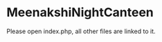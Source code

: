 MeenakshiNightCanteen
=====================
Please open index.php,
all other files are linked to it.
